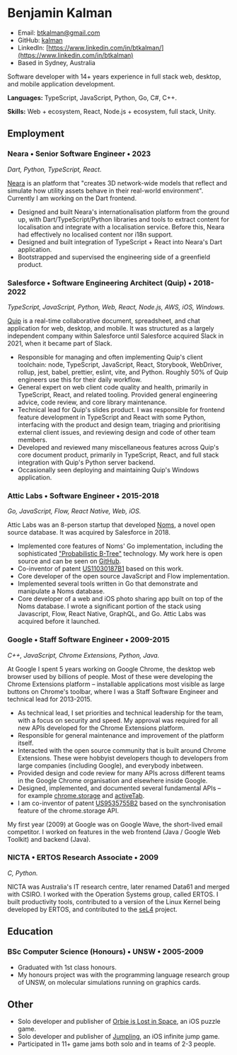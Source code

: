# Benjamin Kalman

- Email: [btkalman@gmail.com](mailto:btkalman@gmail.com)
- GitHub: [kalman](https://github.com/kalman)
- LinkedIn: [https://www.linkedin.com/in/btkalman/](https://www.linkedin.com/in/btkalman)
- Based in Sydney, Australia

Software developer with 14+ years experience in full stack web, desktop, and mobile application development.

**Languages:** TypeScript, JavaScript, Python, Go, C#, C++.

**Skills:** Web + ecosystem, React, Node.js + ecosystem, full stack, Unity.

## Employment

### Neara &bull; Senior Software Engineer &bull; 2023

_Dart, Python, TypeScript, React._

[Neara](https://neara.com) is an platform that "creates 3D network-wide models that reflect and simulate how utility assets behave in their real-world environment". Currently I am working on the Dart frontend.

- Designed and built Neara's internationalisation platform from the ground up, with Dart/TypeScript/Python libraries and tools to extract content for localisation and integrate with a localisation service. Before this, Neara had effectively no localised content nor i18n support.
- Designed and built integration of TypeScript + React into Neara's Dart application.
- Bootstrapped and supervised the engineering side of a greenfield product.

### **Salesforce** &bull; Software Engineering Architect (Quip) &bull; 2018-2022

_TypeScript, JavaScript, Python, Web, React, Node.js, AWS, iOS, Windows._

[Quip](https://quip.com/) is a real-time collaborative document, spreadsheet, and chat application for web, desktop, and mobile. It was structured as a largely independent company within Salesforce until Salesforce acquired Slack in 2021, when it became part of Slack.

- Responsible for managing and often implementing Quip's client toolchain: node, TypeScript, JavaScript, React, Storybook, WebDriver, rollup, jest, babel, prettier, eslint, vite, and Python. Roughly 50% of Quip engineers use this for their daily workflow.
- General expert on web client code quality and health, primarily in TypeScript, React, and related tooling. Provided general engineering advice, code review, and core library maintenance.
- Technical lead for Quip's slides product. I was responsible for frontend feature development in TypeScript and React with some Python, interfacing with the product and design team, triaging and prioritising external client issues, and reviewing design and code of other team members.
- Developed and reviewed many miscellaneous features across Quip's core document product, primarily in TypeScript, React, and full stack integration with Quip's Python server backend.
- Occasionally seen deploying and maintaining Quip's Windows application.

### **Attic Labs** &bull; Software Engineer &bull; 2015-2018

_Go, JavaScript, Flow, React Native, Web, iOS._

Attic Labs was an 8-person startup that developed [Noms](https://github.com/attic-labs/noms), a novel open source database. It was acquired by Salesforce in 2018.

- Implemented core features of Noms' Go implementation, including the sophisticated ["Probabilistic B-Tree"](https://github.com/attic-labs/noms/blob/master/doc/intro.md#prolly-trees-probabilistic-b-trees) technology. My work here is open source and can be seen on [GitHub](https://github.com/attic-labs/noms/commits?author=kalman).
- Co-inventor of patent [US11030187B1](https://patents.google.com/patent/US11030187B1/en) based on this work.
- Core developer of the open source JavaScript and Flow implementation.
- Implemented several tools written in Go that demonstrate and manipulate a Noms database.
- Core developer of a web and iOS photo sharing app built on top of the Noms database. I wrote a significant portion of the stack using Javascript, Flow, React Native, GraphQL, and Go. Attic Labs was acquired before it launched.

### **Google** &bull; Staff Software Engineer &bull; 2009-2015

_C++, JavaScript, Chrome Extensions, Python, Java._

At Google I spent 5 years working on Google Chrome, the desktop web browser used by billions of people. Most of these were developing the Chrome Extensions platform – installable applications most visible as large buttons on Chrome's toolbar, where I was a Staff Software Engineer and technical lead for 2013-2015.

- As technical lead, I set priorities and technical leadership for the team, with a focus on security and speed. My approval was required for all new APIs developed for the Chrome Extensions platform.
- Responsible for general maintenance and improvement of the platform itself.
- Interacted with the open source community that is built around Chrome Extensions. These were hobbyist developers though to developers from large companies (including Google), and everybody inbetween.
- Provided design and code review for many APIs across different teams in the Google Chrome organisation and elsewhere inside Google.
- Designed, implemented, and documented several fundamental APIs – for example [chrome.storage](https://developer.chrome.com/docs/extensions/reference/storage/) and [activeTab](https://developer.chrome.com/docs/extensions/mv3/manifest/activeTab/).
- I am co-inventor of patent [US9535755B2](https://patents.google.com/patent/US9535755B2/en) based on the synchronisation feature of the chrome.storage API.

My first year (2009) at Google was on Google Wave, the short-lived email competitor. I worked on features in the web frontend (Java / Google Web Toolkit) and backend (Java).

### NICTA &bull; ERTOS Research Associate &bull; 2009

_C, Python._

NICTA was Australia's IT research centre, later renamed Data61 and merged with CSIRO. I worked with the Operation Systems group, called ERTOS. I built productivity tools, contributed to a version of the Linux Kernel being developed by ERTOS, and contributed to the [seL4](https://sel4.systems) project.

## Education

### BSc Computer Science (Honours) &bull; UNSW &bull; 2005-2009

- Graduated with 1st class honours.
- My honours project was with the programming language research group of UNSW, on molecular simulations running on graphics cards.

## Other

- Solo developer and publisher of [Orbie is Lost in Space](https://apps.apple.com/au/app/orbie-is-lost-in-space/id6737959845), an iOS puzzle game.
- Solo developer and publisher of [Jumpling](https://apps.apple.com/us/app/jumpling/id1499419588), an iOS infinite jump game.
- Participated in 11+ game jams both solo and in teams of 2-3 people.
